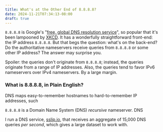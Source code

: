 ```yaml
---
title: What's at the Other End of 8.8.8.8?
date: 2024-11-21T07:34:13-08:00
draft: true
---
```


`8.8.8.8` is Google's "[free, global DNS resolution service](https://developers.google.com/speed/public-dns)", so popular that it's been lampooned by [XKCD](https://xkcd.com/1361/). It has a wonderfully straightforward front-end: the IP address `8.8.8.8`. But that begs the question: what's on the back-end? Do the authoritative nameservers receive queries from `8.8.8.8` or some other IP address? The answer may surprise you.

Spoiler: the queries don't originate from `8.8.8.8`; instead, the queries originate from a range of IP addresses. Also, the queries tend to favor IPv6 nameservers over IPv4 nameservers. By a large margin.

### What is 8.8.8.8, in Plain English?

DNS maps easy-to-remember hostnames to hard-to-remember IP addresses, such 

`8.8.8.8` is a Domain Name System (DNS) _recursive_ nameserver. DNS



I run a DNS service, [sslip.io](https://sslip.io), that receives an aggregate of 15,000 DNS queries _per second_, which gives a large dataset to work with.






